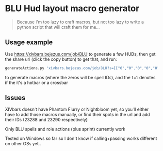 # BLU Hud layout macro generator
> Because I'm too lazy to craft macros, but not too lazy to write a python script that will craft them for me...

## Usage example

Use https://xivbars.bejezus.com/job/BLU to generate a few HUDs, then get the share url (click the copy button) to get that, and run:

```py
generateActions.py 'xivbars.bejezus.com/job/BLU?s=[["0","0","0","0","0","0","0","0","0","0","0","0","0","0","0","0"],["0","0","0","0","0","0","0","0","0","0","0","0","0","0","0","0"],["0","0","0","0","0","0","0","0","0","0","0","0","0","0","0","0"],["0","0","0","0","0","0","0","0","0","0","0","0","0","0","0","0"]]&l=1'
```

to generate macros (where the zeros will be spell IDs), and the `l=1` denotes if the it's a hotbar or a crossbar

## Issues
XIVbars doesn't have Phantom Flurry or Nightbloom yet, so you'll either have to add those macros manually, or find their spots in the url and add their IDs (23288 and 23290 respectively)

Only BLU spells and role actions (plus sprint) currently work

Tested on Windows so far so I don't know if calling+passing works different on other OSs yet..